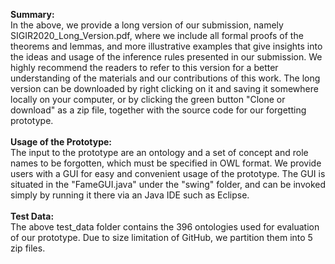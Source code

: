 <b>Summary:</b><br>
In the above, we provide a long version of our submission, namely SIGIR2020_Long_Version.pdf, where we include all formal proofs of the theorems and lemmas, and more illustrative examples that give insights into the ideas and usage of the inference rules presented in our submission. We highly recommend the readers to refer to this version for a better understanding of the materials and our contributions of this work. The long version can be downloaded by right clicking on it and saving it somewhere locally on your computer, or by clicking the green button "Clone or download" as a zip file, together with the source code for our forgetting prototype. <br><br>
<b>Usage of the Prototype:</b><br>
The input to the prototype are an ontology and a set of concept and role names to be forgotten, which must be specified in OWL format. We provide users with a GUI for easy and convenient usage of the prototype. The GUI is situated in the "FameGUI.java" under the "swing" folder, and can be invoked simply by running it there via an Java IDE such as Eclipse. <br><br>
<b>Test Data:</b><br>
The above test_data folder contains the 396 ontologies used for evaluation of our prototype. Due to size limitation of GitHub, we partition them into 5 zip files. 
